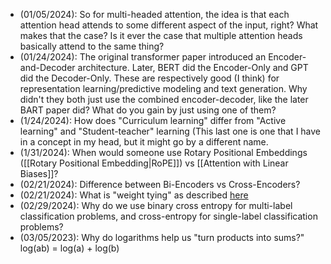 - (01/05/2024): So for multi-headed attention, the idea is that each attention head attends to some different aspect of the input, right? What makes that the case? Is it ever the case that multiple attention heads basically attend to the same thing? 
- (01/24/2024): The original transformer paper introduced an Encoder-and-Decoder architecture. Later, BERT did the Encoder-Only and GPT did the Decoder-Only. These are respectively good (I think) for representation learning/predictive modeling and text generation. Why didn't they both just use the combined encoder-decoder, like the later BART paper did? What do you gain by just using one of them?
- (1/24/2024):  How does "Curriculum learning" differ from "Active learning" and "Student-teacher" learning (This last one is one that I have in a concept in my head, but it might go by a different name.
- (1/31/2024): When would someone use Rotary Positional Embeddings ([[Rotary Positional Embedding|RoPE]]) vs [[Attention with Linear Biases]]?
- (02/21/2024): Difference between Bi-Encoders vs Cross-Encoders? 
- (02/21/2024): What is "weight tying" as described [here](https://cameronrwolfe.substack.com/p/dolma-olmo-and-the-future-of-open?utm_source=post-email-title&publication_id=1092659&post_id=141461162&utm_campaign=email-post-title&isFreemail=true&r=764e6&utm_medium=email)
- (02/29/2024): Why do we use binary cross entropy for multi-label classification problems, and cross-entropy for single-label classification problems?
- (03/05/2023): Why do logarithms help us "turn products into sums?" log(ab) = log(a) + log(b)



